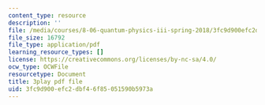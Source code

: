 ```yaml
---
content_type: resource
description: ''
file: /media/courses/8-06-quantum-physics-iii-spring-2018/3fc9d900efc2dbf46f85051590b5973a_mas9avjieP0.pdf
file_size: 16792
file_type: application/pdf
learning_resource_types: []
license: https://creativecommons.org/licenses/by-nc-sa/4.0/
ocw_type: OCWFile
resourcetype: Document
title: 3play pdf file
uid: 3fc9d900-efc2-dbf4-6f85-051590b5973a
---
```

